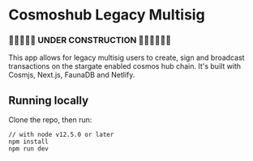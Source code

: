 # Cosmoshub Legacy Multisig

### 🚧🚧🚧🚧🚧 UNDER CONSTRUCTION 🚧🚧🚧🚧🚧🚧

This app allows for legacy multisig users to create, sign and broadcast transactions on the stargate enabled cosmos hub chain. It's built with Cosmjs, Next.js, FaunaDB and Netlify.

## Running locally

Clone the repo, then run:

```
// with node v12.5.0 or later
npm install
npm run dev
```
